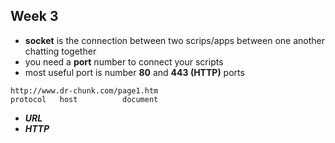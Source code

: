 ## Week 3
- **socket** is the connection between two scrips/apps between one another chatting together
- you need a **port** number to connect your scripts
- most useful port is number __80__ and __443 (HTTP)__ ports
```
http://www.dr-chunk.com/page1.htm
protocol   host          document
```
- ***URL***
- ***HTTP***
